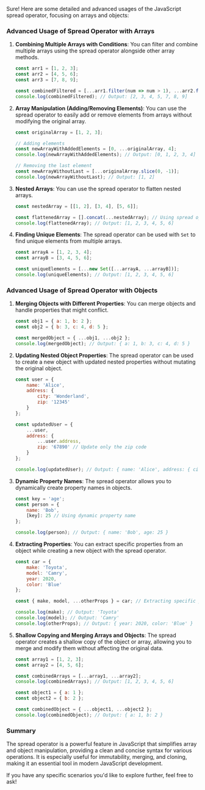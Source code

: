 Sure! Here are some detailed and advanced usages of the JavaScript spread operator, focusing on arrays and objects:

### Advanced Usage of Spread Operator with Arrays

1. **Combining Multiple Arrays with Conditions**:
   You can filter and combine multiple arrays using the spread operator alongside other array methods.

   ```javascript
   const arr1 = [1, 2, 3];
   const arr2 = [4, 5, 6];
   const arr3 = [7, 8, 9];

   const combinedFiltered = [...arr1.filter(num => num > 1), ...arr2.filter(num => num < 6), ...arr3];
   console.log(combinedFiltered); // Output: [2, 3, 4, 5, 7, 8, 9]
   ```

2. **Array Manipulation (Adding/Removing Elements)**:
   You can use the spread operator to easily add or remove elements from arrays without modifying the original array.

   ```javascript
   const originalArray = [1, 2, 3];

   // Adding elements
   const newArrayWithAddedElements = [0, ...originalArray, 4];
   console.log(newArrayWithAddedElements); // Output: [0, 1, 2, 3, 4]

   // Removing the last element
   const newArrayWithoutLast = [...originalArray.slice(0, -1)];
   console.log(newArrayWithoutLast); // Output: [1, 2]
   ```

3. **Nested Arrays**:
   You can use the spread operator to flatten nested arrays.

   ```javascript
   const nestedArray = [[1, 2], [3, 4], [5, 6]];

   const flattenedArray = [].concat(...nestedArray); // Using spread operator to flatten
   console.log(flattenedArray); // Output: [1, 2, 3, 4, 5, 6]
   ```

4. **Finding Unique Elements**:
   The spread operator can be used with `Set` to find unique elements from multiple arrays.

   ```javascript
   const arrayA = [1, 2, 3, 4];
   const arrayB = [3, 4, 5, 6];

   const uniqueElements = [...new Set([...arrayA, ...arrayB])];
   console.log(uniqueElements); // Output: [1, 2, 3, 4, 5, 6]
   ```

### Advanced Usage of Spread Operator with Objects

1. **Merging Objects with Different Properties**:
   You can merge objects and handle properties that might conflict.

   ```javascript
   const obj1 = { a: 1, b: 2 };
   const obj2 = { b: 3, c: 4, d: 5 };

   const mergedObject = { ...obj1, ...obj2 };
   console.log(mergedObject); // Output: { a: 1, b: 3, c: 4, d: 5 }
   ```

2. **Updating Nested Object Properties**:
   The spread operator can be used to create a new object with updated nested properties without mutating the original object.

   ```javascript
   const user = {
       name: 'Alice',
       address: {
           city: 'Wonderland',
           zip: '12345'
       }
   };

   const updatedUser = {
       ...user,
       address: {
           ...user.address,
           zip: '67890' // Update only the zip code
       }
   };

   console.log(updatedUser); // Output: { name: 'Alice', address: { city: 'Wonderland', zip: '67890' } }
   ```

3. **Dynamic Property Names**:
   The spread operator allows you to dynamically create property names in objects.

   ```javascript
   const key = 'age';
   const person = {
       name: 'Bob',
       [key]: 25 // Using dynamic property name
   };

   console.log(person); // Output: { name: 'Bob', age: 25 }
   ```

4. **Extracting Properties**:
   You can extract specific properties from an object while creating a new object with the spread operator.

   ```javascript
   const car = {
       make: 'Toyota',
       model: 'Camry',
       year: 2020,
       color: 'Blue'
   };

   const { make, model, ...otherProps } = car; // Extracting specific properties

   console.log(make); // Output: 'Toyota'
   console.log(model); // Output: 'Camry'
   console.log(otherProps); // Output: { year: 2020, color: 'Blue' }
   ```

5. **Shallow Copying and Merging Arrays and Objects**:
   The spread operator creates a shallow copy of the object or array, allowing you to merge and modify them without affecting the original data.

   ```javascript
   const array1 = [1, 2, 3];
   const array2 = [4, 5, 6];

   const combinedArrays = [...array1, ...array2];
   console.log(combinedArrays); // Output: [1, 2, 3, 4, 5, 6]

   const object1 = { a: 1 };
   const object2 = { b: 2 };

   const combinedObject = { ...object1, ...object2 };
   console.log(combinedObject); // Output: { a: 1, b: 2 }
   ```

### Summary
The spread operator is a powerful feature in JavaScript that simplifies array and object manipulation, providing a clean and concise syntax for various operations. It is especially useful for immutability, merging, and cloning, making it an essential tool in modern JavaScript development.

If you have any specific scenarios you'd like to explore further, feel free to ask!
